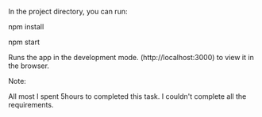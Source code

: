 In the project directory, you can run:

 npm install

 npm start

Runs the app in the development mode.
(http://localhost:3000) to view it in the browser.





Note:

All most I spent 5hours to completed this task. I couldn't complete all the requirements.